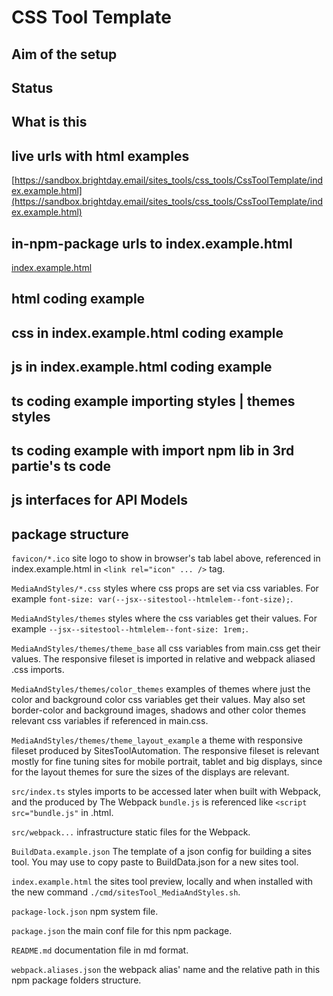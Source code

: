 # CSS Tool Template



## Aim of the setup




## Status




## What is this




## live urls with html examples

[https://sandbox.brightday.email/sites_tools/css_tools/CssToolTemplate/index.example.html](https://sandbox.brightday.email/sites_tools/css_tools/CssToolTemplate/index.example.html)



## in-npm-package urls to index.example.html

[index.example.html](./index.example.html)



## html coding example



## css in index.example.html coding example



## js in index.example.html coding example



## ts coding example importing styles | themes styles



## ts coding example with import npm lib in 3rd partie's ts code



## js interfaces for API Models



## package structure

`favicon/*.ico` site logo to show in browser's tab label above, referenced in index.example.html in `<link rel="icon" ... />` tag.

`MediaAndStyles/*.css` styles where css props are set via css variables. For example `font-size: var(--jsx--sitestool--htmlelem--font-size);`.

`MediaAndStyles/themes` styles where the css variables get their values. For example `--jsx--sitestool--htmlelem--font-size: 1rem;`.

`MediaAndStyles/themes/theme_base` all css variables from main.css get their values. The responsive fileset is imported in relative and webpack aliased .css imports.

`MediaAndStyles/themes/color_themes` examples of themes where just the color and background color css variables get their values. May also set border-color and background images, shadows and other color themes relevant css variables if referenced in main.css.

`MediaAndStyles/themes/theme_layout_example` a theme with responsive fileset produced by SitesToolAutomation. The responsive fileset is relevant mostly for fine tuning sites for mobile portrait, tablet and big displays, since for the layout themes for sure the sizes of the displays are relevant.

`src/index.ts` styles imports to be accessed later when built with Webpack, and the produced by The Webpack `bundle.js` is referenced like `<script src="bundle.js"` in .html.

`src/webpack...` infrastructure static files for the Webpack.

`BuildData.example.json` The template of a json config for building a sites tool. You may use to copy paste to BuildData.json for a new sites tool.

`index.example.html` the sites tool preview, locally and when installed with the new command `./cmd/sitesTool_MediaAndStyles.sh`.

`package-lock.json` npm system file.

`package.json` the main conf file for this npm package.

`README.md` documentation file in md format.

`webpack.aliases.json` the webpack alias' name and the relative path in this npm package folders structure.











